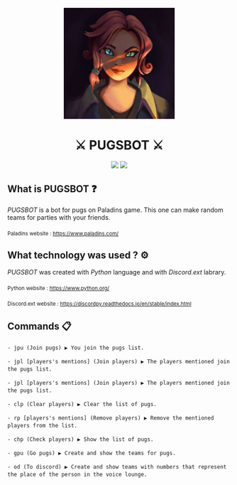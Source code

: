 
<p  align="center">
  <img src="./img/Maeve.jpg" width="250">
  <h1 align="center">
    ⚔️ PUGSBOT ⚔️ 
  </h1>
<p>

<p align="center">
    <img src="https://img.shields.io/github/last-commit/Fredericdrnl/Discord-pugs">
    <img src="https://img.shields.io/github/contributors/Fredericdrnl/Discord-pugs">
</p>

## What is PUGSBOT ❓

*PUGSBOT* is a bot for pugs on Paladins game. This one can make random teams for parties with your friends.

<sub>Paladins website : https://www.paladins.com/</sub>

## What technology was used ? ⚙️

*PUGSBOT* was created with *Python* language and with *Discord.ext* labrary.

<sub>Python website : https://www.python.org/</sub>

<sub>Discord.ext website : https://discordpy.readthedocs.io/en/stable/index.html</sub>

## Commands 📋

`- jpu (Join pugs) ▶️ You join the pugs list.`  

`- jpl [players's mentions] (Join players) ▶️ The players mentioned join the pugs list.`

`- jpl [players's mentions] (Join players) ▶️ The players mentioned join the pugs list.`

`- clp (Clear players) ▶️ Clear the list of pugs.`

`- rp [players's mentions] (Remove players) ▶️ Remove the mentioned players from the list.`

`- chp (Check players) ▶️ Show the list of pugs.`

`- gpu (Go pugs) ▶️ Create and show the teams for pugs.`

`- od (To discord) ▶️ Create and show teams with numbers that represent the place of the person in the voice lounge.`


